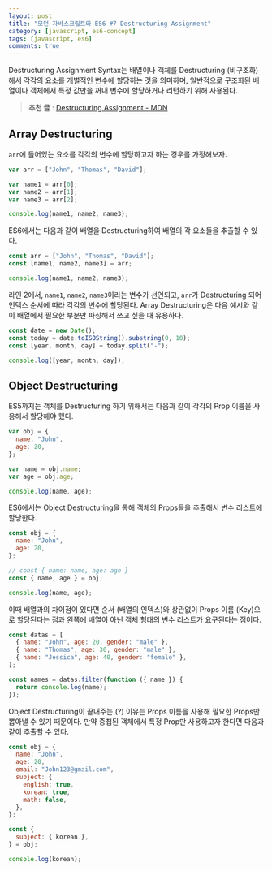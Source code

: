 ```yaml
---
layout: post
title: "모던 자바스크립트와 ES6 #7 Destructuring Assignment"
category: [javascript, es6-concept]
tags: [javascript, es6]
comments: true
---
```


Destructuring Assignment Syntax는 배열이나 객체를 Destructuring (비구조화)해서 각각의 요소를 개별적인 변수에 할당하는 것을 의미하며, 일반적으로 구조화된 배열이나 객체에서 특정 값만을 꺼내 변수에 할당하거나 리턴하기 위해 사용된다.

> **추천 글** : [Destructuring Assignment - MDN](https://developer.mozilla.org/en-US/docs/Web/JavaScript/Reference/Operators/Destructuring_assignment)

## Array Destructuring

`arr`에 들어있는 요소를 각각의 변수에 할당하고자 하는 경우를 가정해보자.

```javascript
var arr = ["John", "Thomas", "David"];

var name1 = arr[0];
var name2 = arr[1];
var name3 = arr[2];

console.log(name1, name2, name3);
```

ES6에서는 다음과 같이 배열을 Destructuring하여 배열의 각 요소들을 추출할 수 있다.

```javascript
const arr = ["John", "Thomas", "David"];
const [name1, name2, name3] = arr;

console.log(name1, name2, name3);
```

라인 2에서, `name1`, `name2`, `name3`이라는 변수가 선언되고, `arr`가 Destructuring 되어 인덱스 순서에 따라 각각의 변수에 할당된다. Array Destructuring은 다음 예시와 같이 배열에서 필요한 부분만 파싱해서 쓰고 싶을 때 유용하다.

```javascript
const date = new Date();
const today = date.toISOString().substring(0, 10);
const [year, month, day] = today.split("-");

console.log([year, month, day]);
```

## Object Destructuring

ES5까지는 객체를 Destructuring 하기 위해서는 다음과 같이 각각의 Prop 이름을 사용해서 할당해야 했다.

```javascript
var obj = {
  name: "John",
  age: 20,
};

var name = obj.name;
var age = obj.age;

console.log(name, age);
```

ES6에서는 Object Destructuring을 통해 객체의 Props들을 추출해서 변수 리스트에 할당한다.

```javascript
const obj = {
  name: "John",
  age: 20,
};

// const { name: name, age: age }
const { name, age } = obj;

console.log(name, age);
```

이때 배열과의 차이점이 있다면 순서 (배열의 인덱스)와 상관없이 Props 이름 (Key)으로 할당된다는 점과 왼쪽에 배열이 아닌 객체 형태의 변수 리스트가 요구된다는 점이다.

```javascript
const datas = [
  { name: "John", age: 20, gender: "male" },
  { name: "Thomas", age: 30, gender: "male" },
  { name: "Jessica", age: 40, gender: "female" },
];

const names = datas.filter(function ({ name }) {
  return console.log(name);
});
```

Object Destructuring이 끝내주는 (?) 이유는 Props 이름을 사용해 필요한 Props만 뽑아낼 수 있기 때문이다. 만약 중첩된 객체에서 특정 Prop만 사용하고자 한다면 다음과 같이 추출할 수 있다.

```javascript
const obj = {
  name: "John",
  age: 20,
  email: "John123@gmail.com",
  subject: {
    english: true,
    korean: true,
    math: false,
  },
};

const {
  subject: { korean },
} = obj;

console.log(korean);
```
